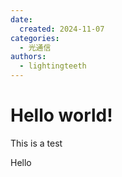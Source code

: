 ```yaml
---
date:
  created: 2024-11-07 
categories:
  - 光通信
authors: 
  - lightingteeth
---
```


# Hello world!

This is a test

<!-- more -->

Hello